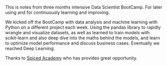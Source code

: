 This is notes from three months intensive Data Scientist BootCamp. For later using and for continuously learning and improving. 

We kicked off the BootCamp with data analysis and machine learning with Python on a different project each week. Using the pandas library to rapidly wrangle and visualize datasets, as well as learned to train models with scikit-learn and also deep dive into the maths behind the models, and learn to optimize model performance and discuss business cases. Eventually we reached Deep Learning.

Thanks to [Spiced Academy](https://www.spiced-academy.com/en/program/data-science) who has provides great opportunity.
